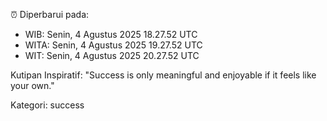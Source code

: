 ⏰ Diperbarui pada:
- WIB: Senin, 4 Agustus 2025 18.27.52 UTC
- WITA: Senin, 4 Agustus 2025 19.27.52 UTC
- WIT: Senin, 4 Agustus 2025 20.27.52 UTC

Kutipan Inspiratif:
"Success is only meaningful and enjoyable if it feels like your own."


Kategori: success

